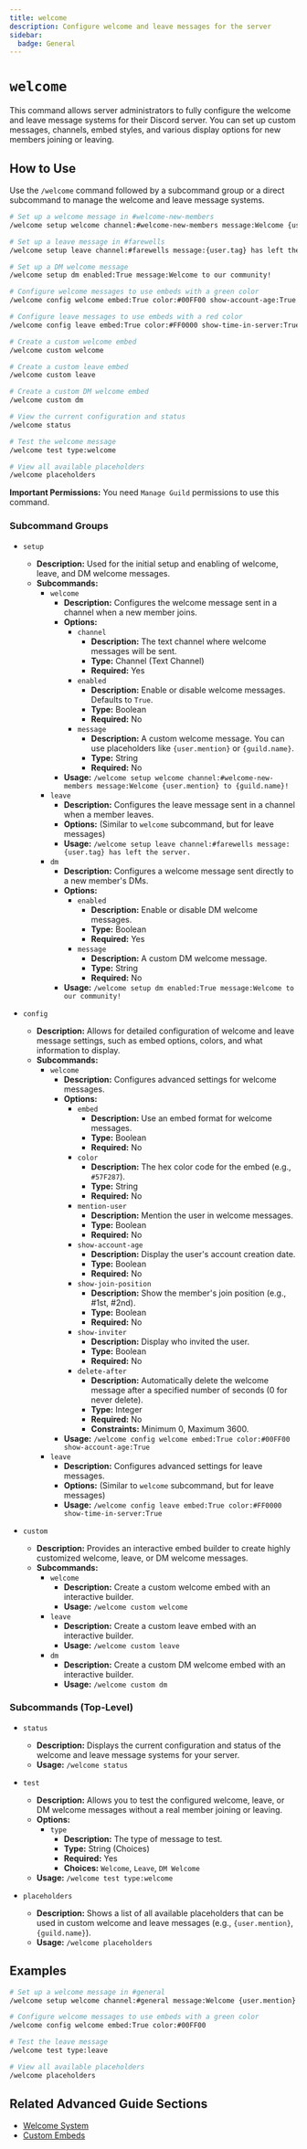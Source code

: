 ```yaml
---
title: welcome
description: Configure welcome and leave messages for the server
sidebar:
  badge: General
---
```


# `welcome`

This command allows server administrators to fully configure the welcome and leave message systems for their Discord server. You can set up custom messages, channels, embed styles, and various display options for new members joining or leaving.

## How to Use

Use the `/welcome` command followed by a subcommand group or a direct subcommand to manage the welcome and leave message systems.

```sh
# Set up a welcome message in #welcome-new-members
/welcome setup welcome channel:#welcome-new-members message:Welcome {user.mention} to {guild.name}!

# Set up a leave message in #farewells
/welcome setup leave channel:#farewells message:{user.tag} has left the server.

# Set up a DM welcome message
/welcome setup dm enabled:True message:Welcome to our community!

# Configure welcome messages to use embeds with a green color
/welcome config welcome embed:True color:#00FF00 show-account-age:True

# Configure leave messages to use embeds with a red color
/welcome config leave embed:True color:#FF0000 show-time-in-server:True

# Create a custom welcome embed
/welcome custom welcome

# Create a custom leave embed
/welcome custom leave

# Create a custom DM welcome embed
/welcome custom dm

# View the current configuration and status
/welcome status

# Test the welcome message
/welcome test type:welcome

# View all available placeholders
/welcome placeholders
```

**Important Permissions:** You need `Manage Guild` permissions to use this command.

### Subcommand Groups

*   `setup`
    *   **Description:** Used for the initial setup and enabling of welcome, leave, and DM welcome messages.
    *   **Subcommands:**
        *   `welcome`
            *   **Description:** Configures the welcome message sent in a channel when a new member joins.
            *   **Options:**
                *   `channel`
                    *   **Description:** The text channel where welcome messages will be sent.
                    *   **Type:** Channel (Text Channel)
                    *   **Required:** Yes
                *   `enabled`
                    *   **Description:** Enable or disable welcome messages. Defaults to `True`.
                    *   **Type:** Boolean
                    *   **Required:** No
                *   `message`
                    *   **Description:** A custom welcome message. You can use placeholders like `{user.mention}` or `{guild.name}`.
                    *   **Type:** String
                    *   **Required:** No
            *   **Usage:** `/welcome setup welcome channel:#welcome-new-members message:Welcome {user.mention} to {guild.name}!`
        *   `leave`
            *   **Description:** Configures the leave message sent in a channel when a member leaves.
            *   **Options:** (Similar to `welcome` subcommand, but for leave messages)
            *   **Usage:** `/welcome setup leave channel:#farewells message:{user.tag} has left the server.`
        *   `dm`
            *   **Description:** Configures a welcome message sent directly to a new member's DMs.
            *   **Options:**
                *   `enabled`
                    *   **Description:** Enable or disable DM welcome messages.
                    *   **Type:** Boolean
                    *   **Required:** Yes
                *   `message`
                    *   **Description:** A custom DM welcome message.
                    *   **Type:** String
                    *   **Required:** No
            *   **Usage:** `/welcome setup dm enabled:True message:Welcome to our community!`

*   `config`
    *   **Description:** Allows for detailed configuration of welcome and leave message settings, such as embed options, colors, and what information to display.
    *   **Subcommands:**
        *   `welcome`
            *   **Description:** Configures advanced settings for welcome messages.
            *   **Options:**
                *   `embed`
                    *   **Description:** Use an embed format for welcome messages.
                    *   **Type:** Boolean
                    *   **Required:** No
                *   `color`
                    *   **Description:** The hex color code for the embed (e.g., `#57F287`).
                    *   **Type:** String
                    *   **Required:** No
                *   `mention-user`
                    *   **Description:** Mention the user in welcome messages.
                    *   **Type:** Boolean
                    *   **Required:** No
                *   `show-account-age`
                    *   **Description:** Display the user's account creation date.
                    *   **Type:** Boolean
                    *   **Required:** No
                *   `show-join-position`
                    *   **Description:** Show the member's join position (e.g., #1st, #2nd).
                    *   **Type:** Boolean
                    *   **Required:** No
                *   `show-inviter`
                    *   **Description:** Display who invited the user.
                    *   **Type:** Boolean
                    *   **Required:** No
                *   `delete-after`
                    *   **Description:** Automatically delete the welcome message after a specified number of seconds (0 for never delete).
                    *   **Type:** Integer
                    *   **Required:** No
                    *   **Constraints:** Minimum 0, Maximum 3600.
            *   **Usage:** `/welcome config welcome embed:True color:#00FF00 show-account-age:True`
        *   `leave`
            *   **Description:** Configures advanced settings for leave messages.
            *   **Options:** (Similar to `welcome` subcommand, but for leave messages)
            *   **Usage:** `/welcome config leave embed:True color:#FF0000 show-time-in-server:True`

*   `custom`
    *   **Description:** Provides an interactive embed builder to create highly customized welcome, leave, or DM welcome messages.
    *   **Subcommands:**
        *   `welcome`
            *   **Description:** Create a custom welcome embed with an interactive builder.
            *   **Usage:** `/welcome custom welcome`
        *   `leave`
            *   **Description:** Create a custom leave embed with an interactive builder.
            *   **Usage:** `/welcome custom leave`
        *   `dm`
            *   **Description:** Create a custom DM welcome embed with an interactive builder.
            *   **Usage:** `/welcome custom dm`

### Subcommands (Top-Level)

*   `status`
    *   **Description:** Displays the current configuration and status of the welcome and leave message systems for your server.
    *   **Usage:** `/welcome status`

*   `test`
    *   **Description:** Allows you to test the configured welcome, leave, or DM welcome messages without a real member joining or leaving.
    *   **Options:**
        *   `type`
            *   **Description:** The type of message to test.
            *   **Type:** String (Choices)
            *   **Required:** Yes
            *   **Choices:** `Welcome`, `Leave`, `DM Welcome`
    *   **Usage:** `/welcome test type:welcome`

*   `placeholders`
    *   **Description:** Shows a list of all available placeholders that can be used in custom welcome and leave messages (e.g., `{user.mention}`, `{guild.name}`).
    *   **Usage:** `/welcome placeholders`

## Examples

```sh
# Set up a welcome message in #general
/welcome setup welcome channel:#general message:Welcome {user.mention} to {guild.name}!

# Configure welcome messages to use embeds with a green color
/welcome config welcome embed:True color:#00FF00

# Test the leave message
/welcome test type:leave

# View all available placeholders
/welcome placeholders
```

## Related Advanced Guide Sections

*   [Welcome System](/advanced-guide/server-management/welcome_system)
*   [Custom Embeds](/advanced-guide/content-creation/custom_embeds)